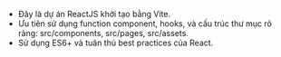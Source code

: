 <!-- Use this file to provide workspace-specific custom instructions to Copilot. For more details, visit https://code.visualstudio.com/docs/copilot/copilot-customization#_use-a-githubcopilotinstructionsmd-file -->

- Đây là dự án ReactJS khởi tạo bằng Vite.
- Ưu tiên sử dụng function component, hooks, và cấu trúc thư mục rõ ràng: src/components, src/pages, src/assets.
- Sử dụng ES6+ và tuân thủ best practices của React.
